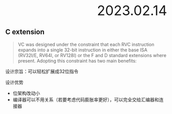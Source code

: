 <div style="text-align:right; font-size:3em;">2023.02.14</div>

## C extension

> VC was designed under the constraint that each RVC instruction expands into a single 32-bit
> instruction in either the base ISA (RV32I/E, RV64I, or RV128I) or the F and D standard extensions
> where present. Adopting this constraint has two main benefits:

设计宗旨：可以轻松扩展成32位指令

设计优势

* 位架构改动小
* 编译器可以不用关系（若要考虑代码膨胀率更好），可以完全交给汇编器和连接器
